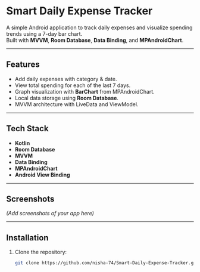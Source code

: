 # Smart Daily Expense Tracker

A simple Android application to track daily expenses and visualize spending trends using a 7-day bar chart.  
Built with **MVVM**, **Room Database**, **Data Binding**, and **MPAndroidChart**.

---

## Features
- Add daily expenses with category & date.
- View total spending for each of the last 7 days.
- Graph visualization with **BarChart** from MPAndroidChart.
- Local data storage using **Room Database**.
- MVVM architecture with LiveData and ViewModel.

---

## Tech Stack
- **Kotlin**
- **Room Database**
- **MVVM**
- **Data Binding**
- **MPAndroidChart**
- **Android View Binding**

---

## Screenshots
*(Add screenshots of your app here)*

---

## Installation
1. Clone the repository:
   ```bash
   git clone https://github.com/nisha-74/Smart-Daily-Expense-Tracker.git
